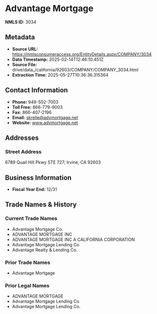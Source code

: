 # Advantage Mortgage

**NMLS ID:** 3034

## Metadata
- **Source URL:** https://nmlsconsumeraccess.org/EntityDetails.aspx/COMPANY/3034
- **Data Timestamp:** 2025-02-14T12:46:10.451Z
- **Source File:** drive/data_/california/92603/COMPANY/COMPANY_3034.html
- **Extraction Time:** 2025-05-27T10:36:36.315364

## Contact Information
- **Phone:** 949-502-7003
- **Toll Free:** 866-779-9003
- **Fax:** 866-407-2196
- **Email:** skrelle@advmortgage.net
- **Website:** www.advmortgage.net

## Addresses
### Street Address
6789 Quail Hill Pkwy STE 727; Irvine, CA 92603

## Business Information
- **Fiscal Year End:** 12/31

## Trade Names & History
### Current Trade Names
- Advantage Mortgage Co.
- ADVANTAGE MORTGAGE INC
- ADVANTAGE MORTGAGE INC A CALIFORNIA CORPORATION
- Advantage Mortgage Lending Co
- Advantage Realty & Lending Co.

### Prior Trade Names
- Advantage Mortgage

### Prior Legal Names
- ADVANTAGE MORTGAGE
- Advantage Mortgage Lending Co
- Advantage Mortgage Lending Co.
